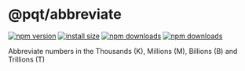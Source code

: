 # @pqt/abbreviate

[![npm version](https://img.shields.io/npm/v/@pqt/abbreviate.svg)](https://www.npmjs.org/package/@pqt/abbreviate)
[![install size](https://packagephobia.now.sh/badge?p=@pqt/abbreviate)](https://packagephobia.now.sh/result?p=@pqt/abbreviate)
[![npm downloads](https://img.shields.io/npm/dt/@pqt/abbreviate)](http://npm-stat.com/charts.html?package=@pqt/abbreviate)
[![npm downloads](https://img.shields.io/npm/dm/@pqt/abbreviate.svg)](http://npm-stat.com/charts.html?package=@pqt/abbreviate)

Abbreviate numbers in the Thousands (K), Millions (M), Billions (B) and Trillions (T)

